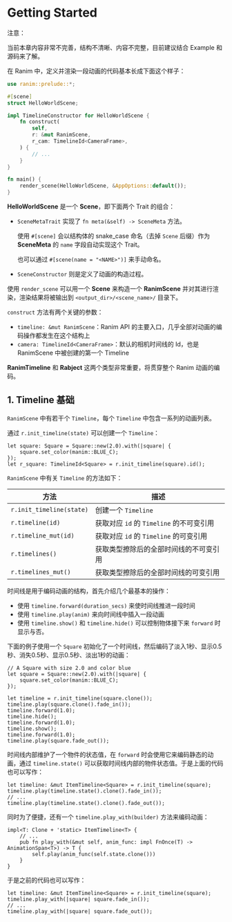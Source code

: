 # Getting Started

<div class="warning">

注意：

当前本章内容非常不完善，结构不清晰、内容不完整，目前建议结合 Example 和源码来了解。

</div>

在 Ranim 中，定义并渲染一段动画的代码基本长成下面这个样子：

```rust
use ranim::prelude::*;

#[scene]
struct HelloWorldScene;

impl TimelineConstructor for HelloWorldScene {
    fn construct(
        self,
        r: &mut RanimScene,
        r_cam: TimelineId<CameraFrame>,
    ) {
        // ...
    }
}

fn main() {
    render_scene(HelloWorldScene, &AppOptions::default());
}
```

**HelloWorldScene** 是一个 **Scene**，即下面两个 Trait 的组合：
- `SceneMetaTrait` 实现了 `fn meta(&self) -> SceneMeta` 方法。

  使用 `#[scene]` 会以结构体的 snake_case 命名（去掉 `Scene` 后缀）作为 **SceneMeta** 的 `name` 字段自动实现这个 Trait。

  也可以通过 `#[scene(name = "<NAME>")]` 来手动命名。

- `SceneConstructor` 则是定义了动画的构造过程。

使用 `render_scene` 可以用一个 **Scene** 来构造一个 **RanimScene** 并对其进行渲染，渲染结果将被输出到 `<output_dir>/<scene_name>/` 目录下。

`construct` 方法有两个关键的参数：
- `timeline: &mut RanimScene`：Ranim API 的主要入口，几乎全部对动画的编码操作都发生在这个结构上
- `camera: TimelineId<CameraFrame>`：默认的相机时间线的 Id，也是 RanimScene 中被创建的第一个 Timeline

**RanimTimeline** 和 **Rabject** 这两个类型非常重要，将贯穿整个 Ranim 动画的编码。

## 1. Timeline 基础

`RanimScene` 中有若干个 `Timeline`，每个 `Timeline` 中包含一系列的动画列表。

通过 `r.init_timeline(state)` 可以创建一个 `Timeline`：

```rust,ignore
let square: Square = Square::new(2.0).with(|square| {
    square.set_color(manim::BLUE_C);
});
let r_square: TimelineId<Square> = r.init_timeline(square).id();
```

`RanimScene` 中有关 `Timeline` 的方法如下：

|方法|描述|
|---|---|
|`r.init_timeline(state)`|创建一个 `Timeline`|
|`r.timeline(id)`|获取对应 `id` 的 `Timeline` 的不可变引用|
|`r.timeline_mut(id)`|获取对应 `id` 的 `Timeline` 的可变引用|
|`r.timelines()`|获取类型擦除后的全部时间线的不可变引用|
|`r.timelines_mut()`|获取类型擦除后的全部时间线的可变引用|

时间线是用于编码动画的结构，首先介绍几个最基本的操作：
- 使用 `timeline.forward(duration_secs)` 来使时间线推进一段时间
- 使用 `timeline.play(anim)` 来向时间线中插入一段动画
- 使用 `timeline.show()` 和 `timeline.hide()` 可以控制物体接下来 `forward` 时显示与否。

下面的例子使用一个 `Square` 初始化了一个时间线，然后编码了淡入1秒、显示0.5秒、消失0.5秒、显示0.5秒、淡出1秒的动画：

```rust,ignore
// A Square with size 2.0 and color blue
let square = Square::new(2.0).with(|square| {
    square.set_color(manim::BLUE_C);
});

let timeline = r.init_timeline(square.clone());
timeline.play(square.clone().fade_in());
timeline.forward(1.0);
timeline.hide();
timeline.forward(1.0);
timeline.show();
timeline.forward(1.0);
timeline.play(square.fade_out());
```

时间线内部维护了一个物件的状态值，在 `forward` 时会使用它来编码静态的动画，通过 `timeline.state()` 可以获取时间线内部的物件状态值。于是上面的代码也可以写作：

```rust,ignore
let timeline: &mut ItemTimeline<Square> = r.init_timeline(square);
timeline.play(timeline.state().clone().fade_in());
// ...
timeline.play(timeline.state().clone().fade_out());
```

同时为了便捷，还有一个 `timeline.play_with(builder)` 方法来编码动画：

```rust,ignore
impl<T: Clone + 'static> ItemTimeline<T> {
    // ...
    pub fn play_with(&mut self, anim_func: impl FnOnce(T) -> AnimationSpan<T>) -> T {
        self.play(anim_func(self.state.clone()))
    }
}
```

于是之前的代码也可以写作：

```rust,ignore
let timeline: &mut ItemTimeline<Square> = r.init_timeline(square);
timeline.play_with(|square| square.fade_in());
// ...
timeline.play_with(|square| square.fade_out());
```
